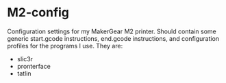 M2-config
=========

Configuration settings for my MakerGear M2 printer. Should contain some
generic start.gcode instructions, end.gcode instructions, and configuration 
profiles for the programs I use. They are:

* slic3r
* pronterface
* tatlin
